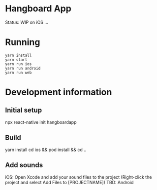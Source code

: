 # Hangboard App
Status: WIP on iOS ...

# Running
```
yarn install
yarn start
yarn run ios
yarn run android
yarn run web
```

# Development information
## Initial setup
npx react-native init hangboardapp

## Build
yarn install
cd ios && pod install && cd ..

## Add sounds
iOS: Open Xcode and add your sound files to the project (Right-click the project and select Add Files to [PROJECTNAME])
TBD: Android

